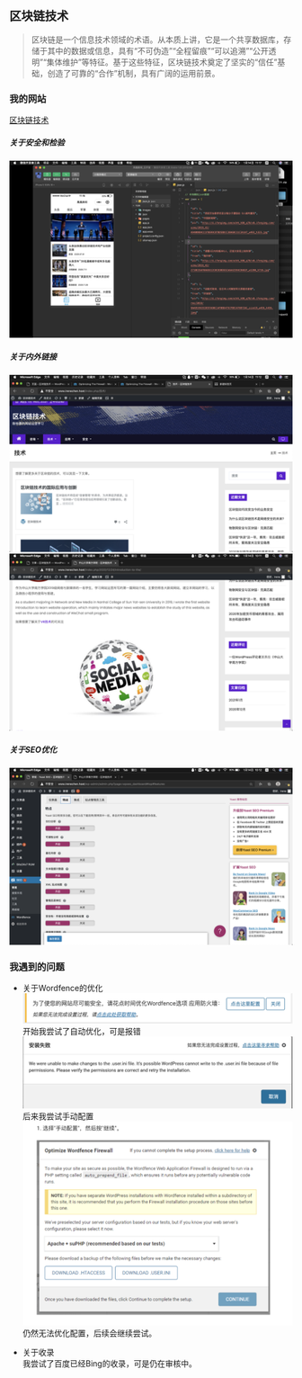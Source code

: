 ## 区块链技术
> 区块链是一个信息技术领域的术语。从本质上讲，它是一个共享数据库，存储于其中的数据或信息，具有“不可伪造”“全程留痕”“可以追溯”“公开透明”“集体维护”等特征。基于这些特征，区块链技术奠定了坚实的“信任”基础，创造了可靠的“合作”机制，具有广阔的运用前景。

### 我的网站  
[区块链技术](https://www.irenechen.host/)

##### 关于安全和检验  
![](image/news.png)

##### 关于内外链接  
![](image/linkin.png)  
![](image/linkout.png)

##### 关于SEO优化  
![](image/SEO.png)

### 我遇到的问题  
* 关于Wordfence的优化  
![](image/wordfence1.png)  
开始我尝试了自动优化，可是报错  
![](image/wordfence2.png)  
后来我尝试手动配置   
![](image/wordfence3.png)  
仍然无法优化配置，后续会继续尝试。

* 关于收录  
我尝试了百度已经Bing的收录，可是仍在审核中。

